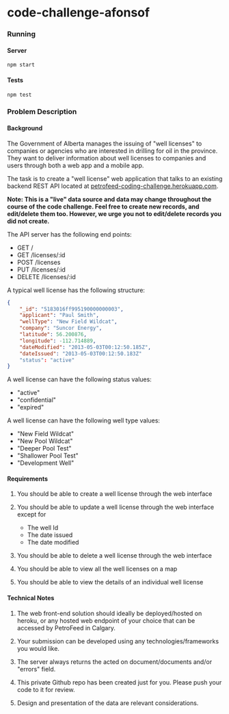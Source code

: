 # code-challenge-afonsof

### Running
#### Server
```
npm start
```

#### Tests
```
npm test
```

### Problem Description

#### Background

The Government of Alberta manages the issuing of "well licenses" to companies or agencies who are interested in drilling for oil in the province. They want to deliver information about well licenses to companies and users through both a web app and a mobile app.

The task is to create a "well license" web application that talks to an existing backend REST API located at [petrofeed-coding-challenge.herokuapp.com](http://petrofeed-coding-challenge.herokuapp.com). 

**Note: This is a "live" data source and data may change throughout the course of the code challenge. Feel free to create new records, and edit/delete them too. However, we urge you not to edit/delete records you did not create.** 

The API server has the following end points:

* GET /
* GET /licenses/:id
* POST /licenses
* PUT /licenses/:id
* DELETE /licenses/:id

A typical well license has the following structure:

```json
{
    "_id": "5183016ff995190000000003",
    "applicant": "Paul Smith",
    "wellType": "New Field Wildcat",
    "company": "Suncor Energy",
    "latitude": 56.200876,
    "longitude": -112.714889,
    "dateModified": "2013-05-03T00:12:50.185Z",
    "dateIssued": "2013-05-03T00:12:50.183Z"
    "status": "active"
}
```

A well license can have the following status values:

* "active"
* "confidential"
* "expired"


A well license can have the following well type values:

* "New Field Wildcat"
* "New Pool Wildcat"
* "Deeper Pool Test"
* "Shallower Pool Test"
* "Development Well"


#### Requirements

1. You should be able to create a well license through the web interface

2. You should be able to update a well license through the web interface except for
    * The well Id
    * The date issued
    * The date modified

3. You should be able to delete a well license through the web interface

4. You should be able to view all the well licenses on a map

5. You should be able to view the details of an individual well license


#### Technical Notes

1. The web front-end solution should ideally be deployed/hosted on heroku, or any hosted web endpoint of your choice that can be accessed by PetroFeed in Calgary.

2. Your submission can be developed using any technologies/frameworks you would like.

3. The server always returns the acted on document/documents and/or "errors" field.

4. This private Github repo has been created just for you. Please push your code to it for review.

5. Design and presentation of the data are relevant considerations.
